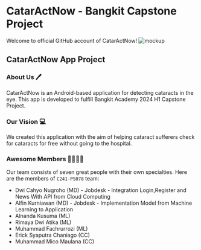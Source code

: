 # CatarActNow - Bangkit Capstone Project

Welcome to official GitHub account of CatarActNow!
![mockup](https://github.com/CAPSTONE-C241-PS078/.github/assets/99121625/52dedcb5-8679-4bb5-b26c-1516b878081a)

## CatarActNow App Project

### About Us 🖊️
CatarActNow is an Android-based application for detecting cataracts in the eye. This app is developed to fulfill Bangkit Academy 2024 H1 Capstone Project.

### Our Vision 💻
We created this application with the aim of helping cataract sufferers check for cataracts for free without going to the hospital.

### Awesome Members 👨‍👩‍👧‍👦
Our team consists of seven great people with their own specialties. Here are the members of `C241-PS078` team:
- Dwi Cahyo Nugroho (MD) - Jobdesk - Integration Login,Register and News With API from Cloud Computing
- Alfin Kurniawan (MD) - Jobdesk - Implementation Model from Machine Learning to Application
- Alnanda Kusuma (ML)
- Rimaya Dwi Atika (ML)
- Muhammad Fachrurrozi (ML)
- Erick Syaputra Chaniago (CC)
- Muhammad Mico Maulana (CC)
